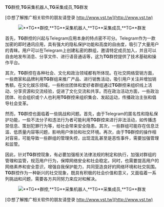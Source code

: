 **TG**群控,**TG**采集机器人,**TG**采集成员,**TG**群发

[😍想了解推广相关软件的朋友请登录 http://www.vst.tw](http://www.vst.tw)

 <center><img src="https://vst.tw/MP4/tuiguang/png/3.png" alt="**TG**群控,**TG**采集机器人,**TG**采集成员,**TG**群发"></center>

首先，**TG**群控的兴起与Telegram应用本身的特点密不可分。Telegram作为一款加密的即时通讯应用，具有强大的隐私保护功能和高度的自由度，吸引了大量用户的青睐。用户可以在Telegram上创建私密的群组，邀请特定成员加入，并且可以自由地发布消息、分享文件、进行语音通话等，这为**TG**群控提供了技术基础和操作平台。

其次，**TG**群控在各种社会、文化和政治领域都有所体现。在社交网络营销方面，一些商家和品牌利用**TG**群组来推广产品、进行销售活动，吸引用户关注并增加销售额。在文化娱乐领域，一些粉丝团体和爱好者群组通过**TG**群控来组织线上活动、分享资源和交流经验，促进了文化交流和共享。而在政治活动方面，一些政治团体、社会组织或个人也利用**TG**群控来组织集会、发起运动，传播政治主张和倡导社会变革。

然而，**TG**群控也面临着一些挑战和问题。首先，由于Telegram的匿名性和隐私保护功能，一些不法分子和违法行为者可能利用**TG**群控来进行非法活动，如传播违禁信息、策划犯罪行为等，给社会带来安全隐患。其次，一些群组可能存在信息泛滥、低质量内容等问题，影响用户体验和社交环境。再次，由于**TG**群控的操作相对容易，可能导致一些群组的管理失控，出现混乱甚至是恶性事件，需要加强管理和监管。

因此，针对**TG**群控现象，有必要加强相关法律法规的制定和执行，加强对群组的管理和监管，规范用户行为，保障网络安全和社会稳定。同时，也需要提高用户的网络素养和安全意识，增强自我保护能力，共同营造良好的网络环境和社交氛围。 **TG**群控作为一种新兴的社交现象，既具有积极的社会价值和意义，又面临着一系列挑战和问题，需要各方共同努力来应对和解决。

 <center><img src="https://vst.tw/MP4/tuiguang/png/1.png" alt="**TG**群控,**TG**采集机器人,**TG**采集成员,**TG**群发"></center>

[😍想了解推广相关软件的朋友请登录 http://www.vst.tw](http://www.vst.tw)



